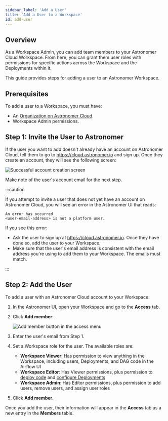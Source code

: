 ```yaml
---
sidebar_label: 'Add a User'
title: 'Add a User to a Workspace'
id: add-user
---
```


## Overview

As a Workspace Admin, you can add team members to your Astronomer Cloud Workspace. From here, you can grant them user roles with permissions for specific actions across the Workspace and the Deployments within it.

This guide provides steps for adding a user to an Astronomer Workspace.

## Prerequisites

To add a user to a Workspace, you must have:

- An [Organization on Astronomer Cloud](install-aws.md).
- Workspace Admin permissions.

## Step 1: Invite the User to Astronomer

If the user you want to add doesn't already have an account on Astronomer Cloud, tell them to go to https://cloud.astronomer.io and sign up. Once they create an account, they will see the following screen:

<div class="text--center">
  <img src="/img/docs/welcome-user.png" alt="Successful account creation screen" />
</div>

Make note of the user's account email for the next step.

:::caution

If you attempt to invite a user that does not yet have an account on Astronomer Cloud, you will see an error in the Astronomer UI that reads:

```
An error has occurred
<user-email-address> is not a platform user.
```

If you see this error:
- Ask the user to sign up at https://cloud.astronomer.io. Once they have done so, add the user to your Workspace.
- Make sure that the user's email address is consistent with the email address you're using to add them to your Workspace. The emails must match.

:::

## Step 2: Add the User

To add a user with an Astronomer Cloud account to your Workspace:

1. In the Astronomer UI, open your Workspace and go to the **Access** tab.
2. Click **Add member**:

    <div class="text--center">
      <img src="/img/docs/add-user.png" alt="Add member button in the access menu" />
    </div>

3. Enter the user's email from Step 1.
4. Set a Workspace role for the user. The available roles are:

    - **Workspace Viewer**: Has permission to view anything in the Workspace, including users, Deployments, and DAG code in the Airflow UI
    - **Workspace Editor**: Has Viewer permissions, plus permission to [deploy code](deploy-code.md) and [configure Deployments](configure-deployment.md)
    - **Workspace Admin**: Has Editor permissions, plus permission to add users, remove users, and assign user roles

5. Click **Add member**.

Once you add the user, their information will appear in the **Access** tab as a new entry in the **Members** table.
